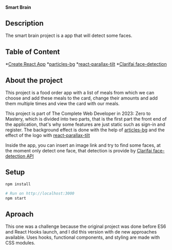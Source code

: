 #### Smart Brain

## Description
The smart brain project is a app that will detect some faces.

## Table of Content
*[Create React App](https://github.com/facebook/create-react-app)
*[particles-bg](https://www.npmjs.com/package/particles-bg) 
*[react-parallax-tilt](https://www.npmjs.com/package/react-parallax-tilt)
*[Clarifai face-detection](https://clarifai.com/clarifai/main/models/face-detection)

## About the project 
This project is a food order app with a list of meals from which we can choose and add these meals to the card, change their amounts and add them multiple times and view the card with our meals.

This project is part of The Complete Web Developer in 2023: Zero to Mastery, which is divided into two parts, that is the first part the front end of the application, that's why some features are just static such as sign-in and register. The background effect is done with the help of [articles-bg](https://www.npmjs.com/package/particles-bg) and the effect of the logo with [react-parallax-tilt](https://www.npmjs.com/package/react-parallax-tilt)

Inside the app, you can insert an image link and try to find some faces, at the moment only detect one face, that detection is provide by [Clarifai face-detection API](https://clarifai.com/clarifai/main/models/face-detection) 

## Setup

```ruby
npm install

# Run on http://localhost:3000
npm start
```

## Aproach
This one was a challenge because the original project was done before ES6 and React Hooks launch, and I did this version with de new approaches available. Uses hooks, functional components, and styling are made with CSS modules. 
